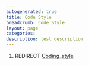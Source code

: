 ```yaml
---
autogenerated: true
title: Code Style
breadcrumb: Code Style
layout: page
categories: 
description: test description
---
```


1.  REDIRECT [Coding\_style](Coding_style )
